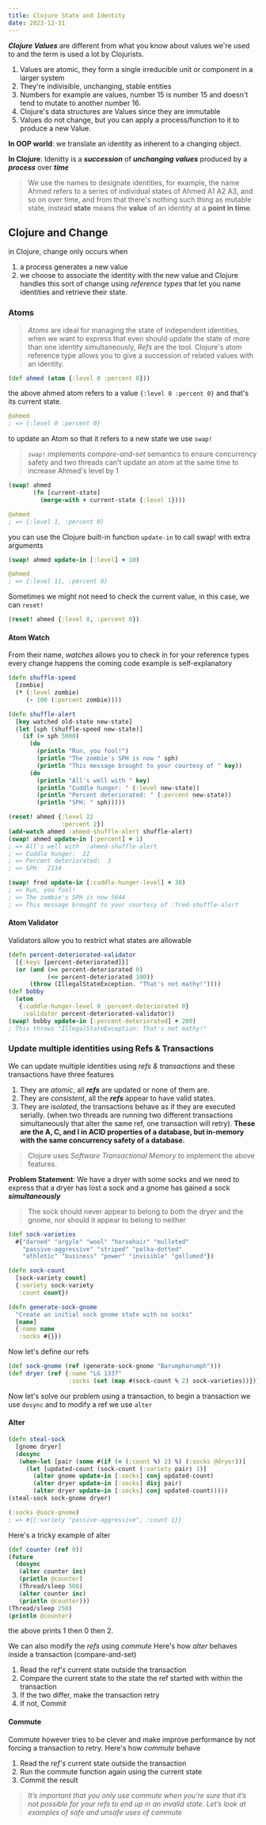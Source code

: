 ```yaml
---
title: Clojure State and Identity
date: 2023-12-31
---
```


***Clojure Values*** are different from what you know about values we're used to and the term is used a lot by Clojurists.
1. Values are atomic, they form a single irreducible unit or component in a larger system
2. They're indivisible, unchanging, stable entities
3. Numbers for example are values, number 15 is number 15 and doesn't tend to mutate to another number 16.
4. Clojure's data structures are Values since they are immutable
5. Values do not change, but you can apply a process/function to it to produce a new Value.


**In OOP world**: we translate an identity as inherent to a changing object.

**In Clojure**: Idenitty is a ***succession*** of ***unchanging values*** produced by a ***process*** over ***time***


> We use the names to designate identities, for example, the name Ahmed refers to a series of individual states of Ahmed A1 A2 A3, and so on over time, and from that there's
> nothing such thing as mutable state, instead **state** means the **value** of an identity at a **point in time**.

## Clojure and Change
in Clojure, change only occurs when
1. a process generates a new value
2. we choose to associate the identity with the new value
and Clojure handles this sort of change using *reference types* that let you name identities and retrieve their state.

### Atoms
> *Atoms* are ideal for managing the state of independent identities, when we want to express that even should update the state of more than one identity simultaneously, *Refs* are the tool.
Clojure's atom reference type allows you to give a succession of related values with an identity.
```clojure
(def ahmed (atom {:level 0 :percent 0}))
```
the above ahmed atom refers to a value `{:level 0 :percent 0}` and that's its current state.

```clojure
@ahmed
; => {:level 0 :percent 0}
```
to update an Atom so that it refers to a new state we use `swap!`
> `swap!` implements *compare-and-set* semantics to ensure concurrency safety and two threads can't update an atom at the same time
to increase Ahmed's level by 1
```clojure
(swap! ahmed
       (fn [current-state]
         (merge-with + current-state {:level 1})))

@ahmed
; => {:level 1, :percent 0}
```
you can use the Clojure built-in function `update-in` to call swap! with extra arguments
```clojure
(swap! ahmed update-in [:level] + 10)

@ahmed
; => {:level 11, :percent 0}
```
Sometimes we might not need to check the current value, in this case, we can `reset!`
```clojure
(reset! ahmed {:level 0, :percent 0})
```

#### Atom Watch
From their name, *watches* allows you to check in for your reference types every change happens
the coming code example is self-explanatory
```clojure
(defn shuffle-speed
  [zombie]
  (* (:level zombie)
     (- 100 (:percent zombie))))

(defn shuffle-alert
  [key watched old-state new-state]
  (let [sph (shuffle-speed new-state)]
    (if (> sph 5000)
      (do
        (println "Run, you fool!")
        (println "The zombie's SPH is now " sph)
        (println "This message brought to your courtesy of " key))
      (do
        (println "All's well with " key)
        (println "Cuddle hunger: " (:level new-state))
        (println "Percent deteriorated: " (:percent new-state))
        (println "SPH: " sph)))))

(reset! ahmed {:level 22
               :percent 2})
(add-watch ahmed :ahmed-shuffle-alert shuffle-alert)
(swap! ahmed update-in [:percent] + 1)
; => All's well with  :ahmed-shuffle-alert
; => Cuddle hunger:  22
; => Percent deteriorated:  3
; => SPH:  2134

(swap! fred update-in [:cuddle-hunger-level] + 30)
; => Run, you fool!
; => The zombie's SPH is now 5044
; => This message brought to your courtesy of :fred-shuffle-alert
```

#### Atom Validator
Validators allow you to restrict what states are allowable
```clojure
(defn percent-deteriorated-validator
  [{:keys [percent-deteriorated]}]
  (or (and (>= percent-deteriorated 0)
           (<= percent-deteriorated 100))
      (throw (IllegalStateException. "That's not mathy!"))))
(def bobby
  (atom
   {:cuddle-hunger-level 0 :percent-deteriorated 0}
    :validator percent-deteriorated-validator))
(swap! bobby update-in [:percent-deteriorated] + 200)
; This throws "IllegalStateException: That's not mathy!"
```

### Update multiple identities using Refs & Transactions
We can update multiple identities using *refs & transactions* and these transactions have three features
1. They are *atomic*, all ***refs*** are updated or none of them are.
2. They are *consistent*, all the ***refs*** appear to have valid states.
3. They are *isolated*, the transactions behave as if they are executed serially. (when two threads are running two different transactions simultaneously that alter the same ref, one transaction will retry).
**These are the A, C, and I in ACID properties of a database, but in-memory with the same concurrency safety of a database.**
> Clojure uses *Software Transactional Memory* to implement the above features.

**Problem Statement**: We have a dryer with some socks and we need to express that a dryer has lost a sock and a gnome has gained a sock ***simultaneously***
> The sock should never appear to belong to both the dryer and the gnome, nor should it appear to belong to neither

```clojure
(def sock-varieties
  #{"darned" "argyle" "wool" "horsehair" "mulleted"
    "passive-aggressive" "striped" "polka-dotted"
    "athletic" "business" "power" "invisible" "gollumed"})

(defn sock-count
  [sock-variety count]
  {:variety sock-variety
   :count count})

(defn generate-sock-gnome
  "Create an initial sock gnome state with no socks"
  [name]
  {:name name
   :socks #{}})
```
Now let's define our refs
```clojure
(def sock-gnome (ref (generate-sock-gnome "Barumpharumph")))
(def dryer (ref {:name "LG 1337"
                 :socks (set (map #(sock-count % 2) sock-varieties))}))
```
Now let's solve our problem using a transaction, to begin a transaction we use `dosync` and to modify a ref we use `alter`
#### Alter

```clojure
(defn steal-sock
  [gnome dryer]
  (dosync
   (when-let [pair (some #(if (= (:count %) 2) %) (:socks @dryer))]
     (let [updated-count (sock-count (:variety pair) 1)]
       (alter gnome update-in [:socks] conj updated-count)
       (alter dryer update-in [:socks] disj pair)
       (alter dryer update-in [:socks] conj updated-count)))))
(steal-sock sock-gnome dryer)

(:socks @sock-gnome)
; => #{{:variety "passive-aggressive", :count 1}}
```


Here's a tricky example of alter
```clojure
(def counter (ref 0))
(future
  (dosync
   (alter counter inc)
   (println @counter)
   (Thread/sleep 500)
   (alter counter inc)
   (println @counter)))
(Thread/sleep 250)
(println @counter)
```
the above prints 1 then 0 then 2.

We can also modify the *refs* using *commute*
Here's how *alter* behaves inside a transaction (compare-and-set)
1. Read the *ref's* current state outside the transaction
2. Compare the current state to the state the ref started with within the transaction
3. If the two differ, make the transaction retry
4. If not, Commit

#### Commute

Commute however tries to be clever and make improve performance by not forcing a transaction to retry.
Here's how *commute* behave
1. Read the *ref's* current state outside the transaction
2. Run the commute function again using the current state
3. Commit the result
> *It’s important that you only use commute when you’re sure that it’s not possible for your refs to end up in an invalid state. Let’s look at examples of safe and unsafe uses of commute*
